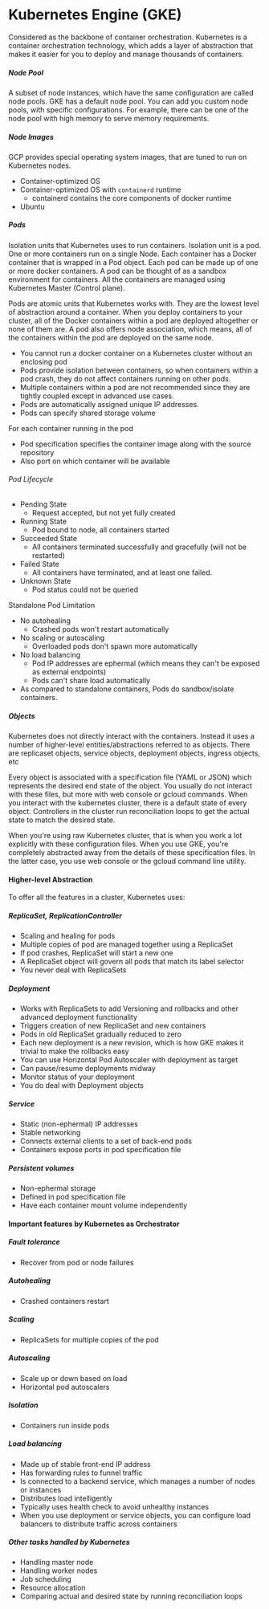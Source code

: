 # Kubernetes Engine \(GKE\)

Considered as the backbone of container orchestration. Kubernetes is a container orchestration technology, which adds a layer of abstraction that makes it easier for you to deploy and manage thousands of containers.

##### Node Pool

A subset of node instances, which have the same configuration are called node pools. GKE has a default node pool. You can add you custom node pools, with specific configurations. For example, there can be one of the node pool with high memory to serve memory requirements.

##### Node Images

GCP provides special operating system images, that are tuned to run on Kubernetes nodes.

* Container-optimized OS
* Container-optimized OS with `containerd` runtime
  * containerd contains the core components of docker runtime
* Ubuntu

##### Pods

Isolation units that Kubernetes uses to run containers. Isolation unit is a pod. One or more containers run on a single Node. Each container has a Docker container that is wrapped in a Pod object. Each pod can be made up of one or more docker containers. A pod can be thought of as a sandbox environment for containers. All the containers are managed using Kubernetes Master \(Control plane\).

Pods are atomic units that Kubernetes works with. They are the lowest level of abstraction around a container. When you deploy containers to your cluster, all of the Docker containers within a pod are deployed altogether or none of them are. A pod also offers node association, which means, all of the containers within the pod are deployed on the same node.

* You cannot run a docker container on a Kubernetes cluster without an enclosing pod
* Pods provide isolation between containers, so when containers within a pod crash, they do not affect containers running on other pods.
* Multiple containers within a pod are not recommended since they are tightly coupled except in advanced use cases.
* Pods are automatically assigned unique IP addresses.
* Pods can specify shared storage volume

For each container running in the pod

* Pod specification specifies the container image along with the source repository
* Also port on which container will be available

###### Pod Lifecycle

* Pending State
  * Request accepted, but not yet fully created
* Running State
  * Pod bound to node, all containers started
* Succeeded State
  * All containers terminated successfully and gracefully \(will not be restarted\)
* Failed State
  * All containers have terminated, and at least one failed.
* Unknown State
  * Pod status could not be queried

Standalone Pod Limitation

* No autohealing
  * Crashed pods won't restart automatically
* No scaling or autoscaling
  * Overloaded pods don't spawn more automatically
* No load balancing
  * Pod IP addresses are ephermal \(which means they can't be exposed as external endpoints\)
  * Pods can't share load automatically
* As compared to standalone containers, Pods do sandbox/isolate containers.

##### Objects

Kubernetes does not directly interact with the containers. Instead it uses a number of higher-level entities/abstractions referred to as objects. There are replicaset objects, service objects, deployment objects, ingress objects, etc

Every object is associated with a specification file \(YAML or JSON\) which represents the desired end state of the object. You usually do not interact with these files, but more with web console or gcloud commands. When you interact with the kubernetes cluster, there is a default state of every object. Controllers in the cluster run reconciliation loops to get the actual state to match the desired state.

When you're using raw Kubernetes cluster, that is when you work a lot explicitly with these configuration files. When you use GKE, you're completely abstracted away from the details of these specification files. In the latter case, you use web console or the gcloud command line utility.

#### Higher-level Abstraction

To offer all the features in a cluster, Kubernetes uses:

##### ReplicaSet, ReplicationController

* Scaling and healing for pods
* Multiple copies of pod are managed together using a ReplicaSet
* If pod crashes, ReplicaSet will start a new one
* A ReplicaSet object will govern all pods that match its label selector
* You never deal with ReplicaSets

##### Deployment

* Works with ReplicaSets to add Versioning and rollbacks and other advanced deployment functionality
* Triggers creation of new ReplicaSet and new containers
* Pods in old ReplicaSet gradually reduced to zero
* Each new deployment is a new revision, which is how GKE makes it trivial to make the rollbacks easy
* You can use Horizontal Pod Autoscaler with deployment as target
* Can pause/resume deployments midway
* Monitor status of your deployment
* You do deal with Deployment objects

##### Service

* Static \(non-ephermal\) IP addresses
* Stable networking
* Connects external clients to a set of back-end pods
* Containers expose ports in pod specification file

##### Persistent volumes

* Non-ephermal storage
* Defined in pod specification file
* Have each container mount volume independently

#### Important features by Kubernetes as Orchestrator

##### Fault tolerance

* Recover from pod or node failures

##### Autohealing

* Crashed containers restart

##### Scaling

* ReplicaSets for multiple copies of the pod

##### Autoscaling

* Scale up or down based on load
* Horizontal pod autoscalers

##### Isolation

* Containers run inside pods

##### Load balancing

* Made up of stable front-end IP address
* Has forwarding rules to funnel traffic
* Is connected to a backend service, which manages a number of nodes or instances
* Distributes load intelligently
* Typically uses health check to avoid unhealthy instances
* When you use deployment or service objects, you can configure load balancers to distribute traffic across containers

##### Other tasks handled by Kubernetes

* Handling master node
* Handling worker nodes
* Job scheduling
* Resource allocation
* Comparing actual and desired state by running reconciliation loops



